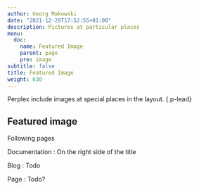 ```yaml
---
author: Georg Makowski
date: "2021-12-29T17:52:55+01:00"
description: Pictures at particular places
menu:
  doc:
    name: Featured Image
    parent: page
    pre: image
subtitle: false
title: Featured Image
weight: 630
---
```


Perplex  include images at special places in the layout.
{.p-lead} <!-- more -->

## Featured image

Following pages

Documentation
: On the right side of the title

Blog
: Todo

Page
: Todo?
